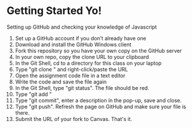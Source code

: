 # Getting Started Yo!
Setting up GitHub and checking your knowledge of Javascript

1. Set up a GitHub account if you don't already have one
2. Download and install the GitHub Windows client
3. Fork this repository so you have your own copy on the GitHub server
4. In your own repo, copy the clone URL to your clipboard
5. In the Git Shell, cd to a directory for this class on your laptop
6. Type "git clone " and right-click/paste the URL
7. Open the assignment code file in a text editor
8. Write the code and save the file again
9. In the Git Shell, type "git status". The file should be red.
10. Type "git add <filename>"
11. Type "git commit", enter a description in the pop-up, save and close.
12. Type "git push". Refresh the page on GitHub and make sure your file is there.
13. Submit the URL of your fork to Canvas. That's it.